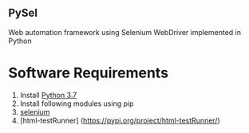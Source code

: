 ## PySel
Web automation framework using Selenium WebDriver implemented in Python

# Software Requirements
1. Install [Python 3.7](https://www.python.org/downloads/)
2. Install following modules using pip
  1. [selenium](https://pypi.org/project/selenium/)
  2. [html-testRunner] (https://pypi.org/project/html-testRunner/)


